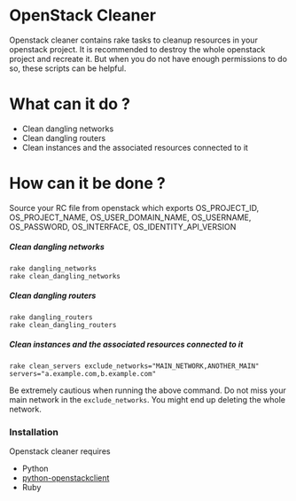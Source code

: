 # OpenStack Cleaner

Openstack cleaner contains rake tasks to cleanup resources in your openstack project. It is recommended to destroy the whole openstack project and recreate it. But when you do not have enough permissions to do so, these scripts can be helpful.

# What can it do ?

  - Clean dangling networks
  - Clean dangling routers
  - Clean instances and the associated resources connected to it

# How can it be done ?

Source your RC file from openstack which exports OS_PROJECT_ID, OS_PROJECT_NAME, OS_USER_DOMAIN_NAME, OS_USERNAME, OS_PASSWORD, OS_INTERFACE, OS_IDENTITY_API_VERSION

##### Clean dangling networks  
```  
rake dangling_networks
rake clean_dangling_networks
```

##### Clean dangling routers
```
rake dangling_routers
rake clean_dangling_routers
```

##### Clean instances and the associated resources connected to it
```
rake clean_servers exclude_networks="MAIN_NETWORK,ANOTHER_MAIN" servers="a.example.com,b.example.com" 
```

Be extremely cautious when running the above command. Do not miss your main network in the `exclude_networks`. You might end up deleting the whole network.

### Installation

Openstack cleaner requires
- Python
- [python-openstackclient](https://pypi.org/project/python-openstackclient/)
- Ruby
